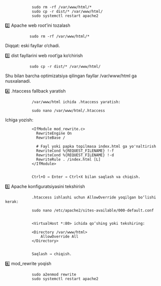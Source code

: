                 sudo rm -rf /var/www/html/*
                sudo cp -r dist/* /var/www/html/
                sudo systemctl restart apache2



 2️⃣ Apache web root’ini tozalash
 
               sudo rm -rf /var/www/html/*


Diqqat: eski fayllar o‘chadi.

3️⃣ dist fayllarini web root’ga ko‘chirish

               sudo cp -r dist/* /var/www/html/


Shu bilan barcha optimizatsiya qilingan fayllar /var/www/html ga nusxalanadi.

4️⃣ .htaccess fallback yaratish

                /var/www/html ichida .htaccess yaratish:

                sudo nano /var/www/html/.htaccess


Ichiga yozish:

                <IfModule mod_rewrite.c>
                  RewriteEngine On
                  RewriteBase /
                
                  # Fayl yoki papka topilmasa index.html ga yo'naltirish
                  RewriteCond %{REQUEST_FILENAME} !-f
                  RewriteCond %{REQUEST_FILENAME} !-d
                  RewriteRule . /index.html [L]
                </IfModule>
                
                
                Ctrl+O → Enter → Ctrl+X bilan saqlash va chiqish.

5️⃣ Apache konfiguratsiyasini tekshirish

                .htaccess ishlashi uchun AllowOverride yoqilgan bo‘lishi kerak:
                
                sudo nano /etc/apache2/sites-available/000-default.conf
                
                
                <VirtualHost *:80> ichida qo‘shing yoki tekshiring:
                
                <Directory /var/www/html>
                    AllowOverride All
                </Directory>
                
                
                Saqlash → chiqish.

6️⃣ mod_rewrite yoqish

                sudo a2enmod rewrite
                sudo systemctl restart apache2
